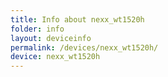 ```yaml
---
title: Info about nexx_wt1520h
folder: info
layout: deviceinfo
permalink: /devices/nexx_wt1520h/
device: nexx_wt1520h
---
```

